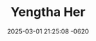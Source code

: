 ---
layout: cast
date: 2025-03-01 21:25:08 -0620
categories: actor

# Site Attributes
title: "Yengtha Her"
permalink: "/cast/Yengtha_Her"

# Actor/Actress Attributes
thumbnail: "/assets/cast_thumbnails/Yengtha Her.jpeg"
---